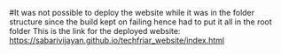 #It was not possible to deploy the website while it was in the folder structure since the build kept on failing hence had to put it all in the root folder
This is the link for the deployed website: https://sabarivijayan.github.io/techfriar_website/index.html
